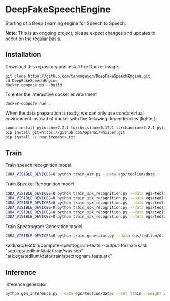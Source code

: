 # DeepFakeSpeechEngine
Starting of a Deep Learning engine for Speech to Speech. 

**Note**: This is an ongoing project, please expect changes and updates to occur on the regular basis. 

## Installation 
Download this repository and install the Docker image.
```
git clone https://github.com/tanmnguyen/DeepFakeSpeechEngine.git
cd DeepFakeSpeechEngine
docker-compose up --build
```
To enter the interactive docker environment
```
docker-compose run .
```

When the data preparation is ready, we can only use conda virtual environment instead of docker with the following dependencies (lighter):
```bash 
conda install pytorch==2.2.1 torchvision==0.17.1 torchaudio==2.2.1 pytorch-cuda=11.8 -c pytorch -c nvidia
pip install git+https://github.com/openai/whisper.git
pip install -r requirements.txt
```
## Train 
Train speech recognition model 
```bash 
CUDA_VISIBLE_DEVICES=0 python train_asr.py --data egs/tedlium/data 
```

Train Speaker Recognition model 
```bash 
CUDA_VISIBLE_DEVICES=0 python train_spk_recognition.py --data egs/tedlium/data/ --set test --start_spk_idx 0
CUDA_VISIBLE_DEVICES=0 python train_spk_recognition.py --data egs/tedlium/data/ --set dev --start_spk_idx 0
CUDA_VISIBLE_DEVICES=0 python train_spk_recognition.py --data egs/tedlium/data/ --set train --start_spk_idx 50
CUDA_VISIBLE_DEVICES=0 python train_spk_recognition.py --data egs/tedlium/data/ --set train --start_spk_idx 100
CUDA_VISIBLE_DEVICES=0 python train_spk_recognition.py --data egs/tedlium/data/ --set train --start_spk_idx 150
CUDA_VISIBLE_DEVICES=0 python train_spk_recognition.py --data egs/tedlium/data/ --set train --start_spk_idx 200
```

Train Spectrogram Generation model 
```bash 
CUDA_VISIBLE_DEVICES=0 python train_generator.py --data egs/tedlium/data/ --set train
```

kaldi/src/featbin/compute-spectrogram-feats --output-format=kaldi "scp:egs/tedlium/data/train/wav.scp" "ark:egs/tedlium/data/train/spectrogram_feats.ark"

## Inference 
Inference generator 
```bash 
python gen_inference.py --data egs/tedlium/data/ --set train --weight weights/gen/gen_model.pt
```